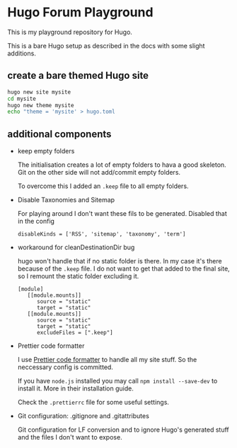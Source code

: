 # Hugo Forum Playground

This is my playground repository for Hugo.

This is a bare Hugo setup as described in the docs with some slight additions.

## create a bare themed Hugo site

```bash
hugo new site mysite
cd mysite
hugo new theme mysite
echo "theme = 'mysite' > hugo.toml
```

## additional components

-  keep empty folders

   The initialisation creates a lot of empty folders to hava a good skeleton. Git on the other side
   will not add/commit empty folders.

   To overcome this I added an `.keep` file to all empty folders.

-  Disable Taxonomies and Sitemap

   For playing around I don't want these fils to be generated. Disabled that in the config

   ```
   disableKinds = ['RSS', 'sitemap', 'taxonomy', 'term']
   ```

-  workaround for cleanDestinationDir bug

   hugo won't handle that if no static folder is there. In my case it's there because of the `.keep`
   file. I do not want to get that added to the final site, so I remount the static folder excluding
   it.

   ```
   [module]
      [[module.mounts]]
         source = "static"
         target = "static"
      [[module.mounts]]
         source = "static"
         target = "static"
         excludeFiles = [".keep"]
   ```

-  Prettier code formatter

   I use [Prettier code formatter](https://prettier.io/) to handle all my site stuff. So the
   neccessary config is committed.

   If you have `node.js` installed you may call `npm install --save-dev` to install it. More in
   their installation guide.

   Check the `.prettierrc` file for some useful settings.

-  Git configuration: .gitignore and .gitattributes

   Git configuration for LF conversion and to ignore Hugo's generated stuff and the files I don't
   want to expose.
